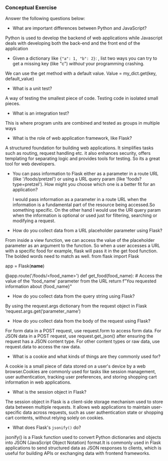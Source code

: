 ### Conceptual Exercise

Answer the following questions below:

- What are important differences between Python and JavaScript?

Python is used to develop the backend of web applications while Javascript deals with developing both the back-end and the front end of the application


- Given a dictionary like ``{"a": 1, "b": 2}``: , list two ways you
  can try to get a missing key (like "c") *without* your programming
  crashing.

We can use the get method with a default value.
Value = my_dict.get(key, default_value)


- What is a unit test?

A way of testing the smallest piece of code. Testing code in isolated small pieces.


- What is an integration test?

This is where program  units are combined and tested as groups in multiple ways


- What is the role of web application framework, like Flask?

A structured foundation for building web applications. It simplifies tasks such as routing, request handling etc. it also enhances security, offers templating for separating logic and provides tools for testing. So its a great tool for web developers.


- You can pass information to Flask either as a parameter in a route URL
  (like '/foods/pretzel') or using a URL query param (like
  'foods?type=pretzel'). How might you choose which one is a better fit
  for an application?

  I would pass information as a parameter in a route URL when the information is a fundamental part of the resource being accessed.So something specific. On the other hand I would use the URl query param when the information is optional or used just for filtering, searching or modifying a request. 


- How do you collect data from a URL placeholder parameter using Flask?

From inside a view function, we can access the value of the placeholder parameter as an argument to the function. So when a user accesses a URL with a specific food  for example, flask will pass it in the get food function. The bolded words need to match as well.
from flask import Flask

app = Flask(__name__)

@app.route('/foods/<food_name>')
def get_food(food_name):
    # Access the value of the 'food_name' parameter from the URL
    return f"You requested information about {food_name}"


- How do you collect data from the query string using Flask?

By using the request.args dictionary from the request object in Flask
‘request.args.get(‘parameter_name’)


- How do you collect data from the body of the request using Flask?

For form data in a POST request, use request.form to access form data.
For JSON data in a POST request, use request.get_json() after ensuring the request has a JSON content type.
For other content types or raw data, use request.data to access the raw data.


- What is a cookie and what kinds of things are they commonly used for?

A cookie is a small piece of data stored on a user's device by a web browser.Cookies are commonly used for tasks like session management, user authentication, tracking user preferences, and storing shopping cart information in web applications.


- What is the session object in Flask?

The session object in Flask is a client-side storage mechanism used to store data between multiple requests. It allows web applications to maintain user-specific data across requests, such as user authentication state or shopping cart contents, without relying solely on cookies.

- What does Flask's `jsonify()` do?

jsonify() is a Flask function used to convert Python dictionaries and objects into JSON (JavaScript Object Notation) format.It is commonly used in Flask applications to send structured data as JSON responses to clients, which is useful for building APIs or exchanging data with frontend frameworks.
